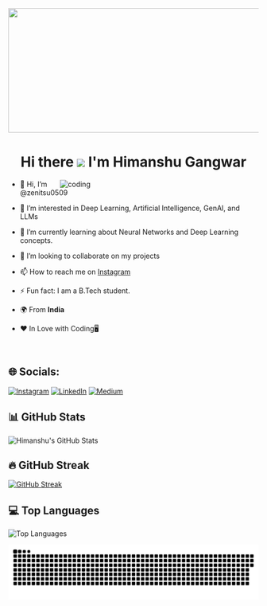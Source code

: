 
<img src="https://github.com/zenitsu0509/DeepVisionModels/blob/e0f07c42adc06b9949b8b13b30f14dacfe36f80c/assets/Screenshot%202024-12-10%20122957.png" width="1000" height="250">


<h1 align="center">Hi there <img src="https://raw.githubusercontent.com/aemmadi/aemmadi/master/wave.gif" width="35px"> I'm Himanshu Gangwar</h1>

<img align="right" alt="coding" width="400"  src="https://github.com/zenitsu0509/DeepVisionModels/blob/79718b7bbb01458fed6bae1cd9e76ab7a9474eba/assets/boy_coding.jpeg">


- 👋 Hi, I’m @zenitsu0509

- 👀 I’m interested in Deep Learning, Artificial Intelligence, GenAI, and LLMs

- 🌱 I’m currently learning about Neural Networks and Deep Learning concepts.
  
- 💞️ I’m looking to collaborate on my projects

- 📫 How to reach me on <a href="https://www.instagram.com/sanatani.himanshu.gangwar.07/">Instagram</a>
  
- ⚡ Fun fact: I am a B.Tech student.

- 🌍 From **India**

- ❤️ In Love with Coding🖥️

  <br/>



## 🌐 Socials:
[![Instagram](https://img.shields.io/badge/Instagram-%23E4405F.svg?logo=Instagram&logoColor=white)](https://www.instagram.com/sanatani.himanshu.gangwar.07/) [![LinkedIn](https://img.shields.io/badge/LinkedIn-%230077B5.svg?logo=linkedin&logoColor=white)](https://www.linkedin.com/in/himanshu-gangwar-a1b05a294/) [![Medium](https://img.shields.io/badge/Medium-12100E?logo=medium&logoColor=white)](https://himanshugangwar0509.medium.com/)

## 📊 GitHub Stats

![Himanshu's GitHub Stats](https://github-readme-stats.vercel.app/api?username=zenitsu0509&show_icons=true&theme=radical)

## 🔥 GitHub Streak

[![GitHub Streak](https://streak-stats.demolab.com/?user=zenitsu0509&theme=radical)](https://git.io/streak-stats)

## 💻 Top Languages

![Top Languages](https://github-readme-stats.vercel.app/api/top-langs/?username=zenitsu0509&layout=compact&theme=radical)

<picture>
  <source media="(prefers-color-scheme: dark)" srcset="https://raw.githubusercontent.com/zenitsu0509/zenitsu0509/output/github-snake-dark.svg" />
  <source media="(prefers-color-scheme: light)" srcset="https://raw.githubusercontent.com/zenitsu0509/zenitsu0509/output/github-snake.svg" />
  <img alt="github-snake" src="https://raw.githubusercontent.com/zenitsu0509/zenitsu0509/output/github-snake.svg" />
</picture>
